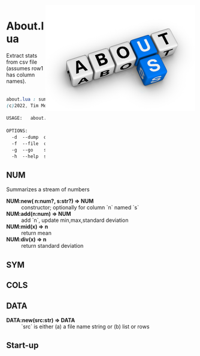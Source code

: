 
<img align=right width=400 src='img/about.jpg'>

# About.lua
Extract stats from csv file (assumes row1 has column names).

```css

about.lua : summarize a table
(c)2022, Tim Menzies <timm@ieee.org>, BSD-2 

USAGE:   about.lua  [OPTIONS]

OPTIONS:
  -d  --dump  on crash, print stackdump = false
  -f  --file  csv file                  = ../data/auto93.csv
  -g  --go    start-up action           = data
  -h  --help  show help                 = false

```
## NUM	
Summarizes a stream of numbers	

<dl>
<dt><b> NUM:new(  n:num?, s:str?) &rArr;  NUM </b></dt><dd>   constructor; optionally for column `n` named `s`  </dd>
<dt><b> NUM:add(n:num) &rArr;  NUM </b></dt><dd>  add `n`, update min,max,standard deviation </dd>
<dt><b> NUM:mid(x) &rArr;  n </b></dt><dd>  return mean </dd>
<dt><b> NUM:div(x) &rArr;  n </b></dt><dd>  return standard deviation </dd>
</dl>

## SYM	
## COLS	
## DATA	

<dl>
<dt><b> DATA:new(src:str) &rArr;  DATA </b></dt><dd>  `src` is either (a) a file name string or (b) list or rows </dd>
</dl>

## Start-up	
